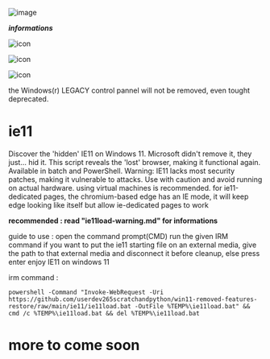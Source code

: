 ![image](https://github.com/userdev265scratchandpython/win11-removed-features-restore/blob/81bf951da6ce387d980b611ef968b31b17793233/LOGO.png)

__***informations***__

![icon](https://img.shields.io/badge/projects_count_-2_projects-blue)

![icon](https://img.shields.io/badge/ie11_microsoft_status-outdated-darkred)

![icon](https://img.shields.io/badge/control_pannel_status-deprecated-darkred)

the Windows(r) LEGACY control pannel will not be removed, even tought deprecated.

# ie11
Discover the 'hidden' IE11 on Windows 11. Microsoft didn't remove it, they just... hid it. This script reveals the 'lost' browser, making it functional again. Available in batch and PowerShell. Warning: IE11 lacks most security patches, making it vulnerable to attacks. Use with caution and avoid running on actual hardware. using virtual machines is recommended. for ie11-dedicated pages, the chromium-based edge has an IE mode, it will keep edge looking like itself but allow ie-dedicated pages to work

____recommended : read "ie11load-warning.md" for informations____

guide to use : open the command prompt(CMD)
run the given IRM command
if you want to put the ie11 starting file on an external media, give the path to that external media and disconnect it before cleanup, else press enter
enjoy IE11 on windows 11

irm command : 
```
powershell -Command "Invoke-WebRequest -Uri https://github.com/userdev265scratchandpython/win11-removed-features-restore/raw/main/ie11/ie11load.bat -OutFile %TEMP%\ie11load.bat" && cmd /c %TEMP%\ie11load.bat && del %TEMP%\ie11load.bat
```

# more to come soon
